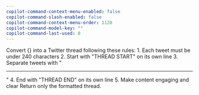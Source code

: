 ```yaml
---
copilot-command-context-menu-enabled: false
copilot-command-slash-enabled: false
copilot-command-context-menu-order: 1120
copilot-command-model-key: ""
copilot-command-last-used: 0
---
```

Convert {} into a Twitter thread following these rules:
    1. Each tweet must be under 240 characters
    2. Start with "THREAD START" on its own line
    3. Separate tweets with "

---

"
    4. End with "THREAD END" on its own line
    5. Make content engaging and clear
    Return only the formatted thread.
